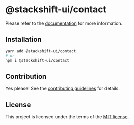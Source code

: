 # @stackshift-ui/contact



Please refer to the [documentation](https://stackshift-ui.webriq.com/docs/components/contact) for more information.

## Installation

```sh
yarn add @stackshift-ui/contact
# or
npm i @stackshift-ui/contact
```

## Contribution

Yes please! See the
[contributing guidelines](https://github.com/stackshift-ui/components/master/CONTRIBUTING.md)
for details.

## License

This project is licensed under the terms of the
[MIT license](https://github.com/stackshift-ui/components/master/LICENSE).
